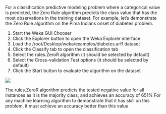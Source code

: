 For a classification predictive modeling problem where a categorical value is predicted, the Zero
Rule algorithm predicts the class value that has the most observations in the training dataset.
For example, let’s demonstrate the Zero Rule algorithm on the Pima Indians onset of diabetes
problem. 

1. Start the Weka GUI Chooser
2. Click the Explorer button to open the Weka Explorer interface
3. Load the /root/Desktop/weka/examples/diabetes.arff dataset
4. Click the Classify tab to open the classification tab
5. Select the rules.ZeroR algorithm (it should be selected by default)
6. Select the Cross-validation Test options (it should be selected by default)
7. Click the Start button to evaluate the algorithm on the dataset

![](https://github.com/fenago/katacoda-scenarios/raw/master/machine-learning-mastery-weka/machine-learning-mastery-weka-chapter-16/steps/images/78.png)

The rules.ZeroR algorithm predicts the tested negative value for all instances as it is the
majority class, and achieves an accuracy of 651% For any machine learning algorithm to
demonstrate that it has skill on this problem, it must achieve an accuracy better than this value

